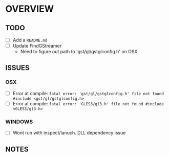 # OVERVIEW

## TODO

- [ ] Add a `README.md`
- [ ] Update FindGStreamer
  - Need to figure out path to 'gst/gl/gstglconfig.h' on OSX

## ISSUES

### OSX

- [ ] Error at compile: 
        `fatal error: 'gst/gl/gstglconfig.h' file not found #include <gst/gl/gstglconfig.h>`
- [ ] Error at compile: 
        `fatal error: 'GLES3/gl3.h' file not found #include <GLES3/gl3.h>`

### WINDOWS

- [ ] Wont run with inspect/lanuch. DLL dependency issue

## NOTES
